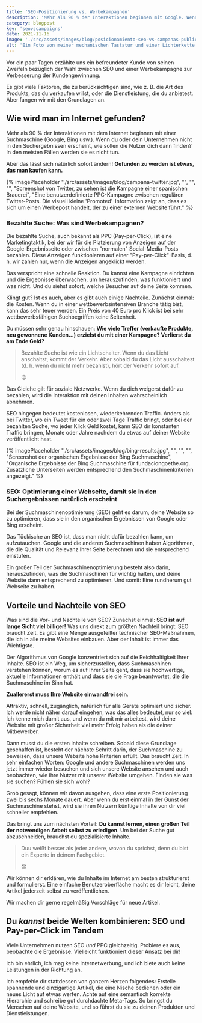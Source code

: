 ```yaml
---
title: 'SEO-Positionierung vs. Werbekampagnen'
description: 'Mehr als 90 % der Interaktionen beginnen mit Google. Wenn dein Unternehmen nicht in den Suchergebnissen erscheint, wie sollen die Nutzer dich dann finden?'
category: blogpost
key: 'seovscampaigns'
date: 2021-11-16
image: './src/assets/images/blog/posicionamiento-seo-vs-campanas-publicidad.jpg'
alt: 'Ein Foto von meiner mechanischen Tastatur und einer Lichterkette'
---
```


Vor ein paar Tagen erzählte uns ein befreundeter Kunde von seinen Zweifeln bezüglich der Wahl zwischen SEO und einer Werbekampagne zur Verbesserung der Kundengewinnung.

Es gibt viele Faktoren, die zu berücksichtigen sind, wie z. B. die Art des Produkts, das du verkaufen willst, oder die Dienstleistung, die du anbietest. Aber fangen wir mit den Grundlagen an.

## Wie wird man im Internet gefunden?

Mehr als 90 % der Interaktionen mit dem Internet beginnen mit einer Suchmaschine (Google, Bing usw.). Wenn du oder dein Unternehmen nicht in den Suchergebnissen erscheint, wie sollen die Nutzer dich dann finden? In den meisten Fällen werden sie es nicht tun.

Aber das lässt sich natürlich sofort ändern! **Gefunden zu werden ist etwas, das man kaufen kann.**

{% imagePlaceholder "./src/assets/images/blog/campana-twitter.jpg", "", "", "", "Screenshot von Twitter, zu sehen ist die Kampagne einer spanischen Brauerei", "Eine benutzerdefinierte PPC-Kampagne zwischen regulären Twitter-Posts. Die visuell kleine 'Promoted'-Information zeigt an, dass es sich um einen Werbepost handelt, der zu einer externen Website führt." %}

### Bezahlte Suche: Was sind Werbekampagnen?

Die bezahlte Suche, auch bekannt als PPC (Pay-per-Click), ist eine Marketingtaktik, bei der wir für die Platzierung von Anzeigen auf der Google-Ergebnisseite oder zwischen "normalen" Social-Media-Posts bezahlen. Diese Anzeigen funktionieren auf einer "Pay-per-Click"-Basis, d. h. wir zahlen nur, wenn die Anzeigen angeklickt werden.

Das verspricht eine schnelle Reaktion. Du kannst eine Kampagne einrichten und die Ergebnisse überwachen, um herauszufinden, was funktioniert und was nicht. Und du siehst sofort, welche Besucher auf deine Seite kommen.

Klingt gut? Ist es auch, aber es gibt auch einige Nachteile. Zunächst einmal: die Kosten. Wenn du in einer wettbewerbsintensiven Branche tätig bist, kann das sehr teuer werden. Ein Preis von 40 Euro pro Klick ist bei sehr wettbewerbsfähigen Suchbegriffen keine Seltenheit.

Du müssen sehr genau hinschauen:
**Wie viele Treffer (verkaufte Produkte, neu gewonnene Kunden...) erzielst du mit einer Kampagne? Verlierst du am Ende Geld?**

> Bezahlte Suche ist wie ein Lichtschalter. Wenn du das Licht anschaltst, kommt der Verkehr. Aber sobald du das Licht ausschaltest (d. h. wenn du nicht mehr bezahlst), hört der Verkehr sofort auf.
>
> 😐

Das Gleiche gilt für soziale Netzwerke. Wenn du dich weigerst dafür zu bezahlen, wird die Interaktion mit deinen Inhalten wahrscheinlich abnehmen.

SEO hingegen bedeutet kostenlosen, wiederkehrenden Traffic. Anders als bei Twitter, wo ein Tweet für ein oder zwei Tage Traffic bringt, oder bei der bezahlten Suche, wo jeder Klick Geld kostet, kann SEO dir konstanten Traffic bringen, Monate oder Jahre nachdem du etwas auf deiner Website veröffentlicht hast.

{% imagePlaceholder "./src/assets/images/blog/bing-results.jpg", "", "", "", "Screenshot der organischen Ergebnisse der Bing Suchmaschine", "Organische Ergebnisse der Bing Suchmaschine für fundaciongoethe.org. Zusätzliche Unterseiten werden entsprechend den Suchmaschinenkriterien angezeigt." %}

### SEO: Optimierung einer Webseite, damit sie in den Suchergebnissen natürlich erscheint

Bei der Suchmaschinenoptimierung (SEO) geht es darum, deine Website so zu optimieren, dass sie in den organischen Ergebnissen von Google oder Bing erscheint.

Das Tückische an SEO ist, dass man nicht dafür bezahlen kann, um aufzutauchen. Google und die anderen Suchmaschinen haben Algorithmen, die die Qualität und Relevanz Ihrer Seite berechnen und sie entsprechend einstufen.

Ein großer Teil der Suchmaschinenoptimierung besteht also darin, herauszufinden, was die Suchmaschinen für wichtig halten, und deine Website dann entsprechend zu optimieren. Und somit: Eine rundherum gut Webseite zu haben.

## Vorteile und Nachteile von SEO

Was sind die Vor- und Nachteile von SEO? Zunächst einmal: **SEO ist auf lange Sicht viel billiger!** Was uns direkt zum größten Nachteil bringt: SEO braucht Zeit. Es gibt eine Menge ausgefeilter technischer SEO-Maßnahmen, die ich in alle meine Websites einbauen. Aber der Inhalt ist immer das Wichtigste.

Der Algorithmus von Google konzentriert sich auf die Reichhaltigkeit Ihrer Inhalte. SEO ist ein Weg, um sicherzustellen, dass Suchmaschinen verstehen können, worum es auf Ihrer Seite geht, dass sie hochwertige, aktuelle Informationen enthält und dass sie die Frage beantwortet, die die Suchmaschine im Sinn hat.

**Zuallererst muss Ihre Website einwandfrei sein**.

Attraktiv, schnell, zugänglich, natürlich für alle Geräte optimiert und sicher. Ich werde nicht näher darauf eingehen, was das alles bedeutet, nur so viel: Ich kenne mich damit aus, und wenn du mit mir arbeitest, wird deine Website mit großer Sicherheit viel mehr Erfolg haben als die deiner Mitbewerber.

Dann musst du die ersten Inhalte schreiben. Sobald diese Grundlage geschaffen ist, besteht der nächste Schritt darin, der Suchmaschine zu beweisen, dass unsere Website hohe Kriterien erfüllt. Das braucht Zeit. In sehr einfachen Worten: Google und andere Suchmaschinen werden uns jetzt immer wieder besuchen und sich unsere Website ansehen und auch beobachten, wie ihre Nutzer mit unserer Website umgehen. Finden sie was sie suchen? Fühlen sie sich wohl?

Grob gesagt, können wir davon ausgehen, dass eine erste Positionierung zwei bis sechs Monate dauert. Aber wenn du erst einmal in der Gunst der Suchmaschine stehst, wird sie ihren Nutzern künftige Inhalte von dir viel schneller empfehlen.

Das bringt uns zum nächsten Vorteil: **Du kannst lernen, einen großen Teil der notwendigen Arbeit selbst zu erledigen**.
Um bei der Suche gut abzuschneiden, brauchst du spezialisierte Inhalte.

> Duu weißt besser als jeder andere, wovon du sprichst, denn du bist ein Experte in deinem Fachgebiet.
>
> 😎

Wir können dir erklären, wie du Inhalte im Internet am besten strukturierst und formulierst. Eine einfache Benutzeroberfläche macht es dir leicht, deine Artikel jederzeit selbst zu veröffentlichen.

Wir machen dir gerne regelmäßig Vorschläge für neue Artikel.

## Du _kannst_ beide Welten kombinieren: SEO und Pay-per-Click im Tandem

Viele Unternehmen nutzen SEO _und_ PPC gleichzeitig. Probiere es aus, beobachte die Ergebnisse. Vielleicht funktioniert dieser Ansatz bei dir!

Ich bin ehrlich, ich mag keine Internetwerbung, und ich biete auch keine Leistungen in der Richtung an.

Ich empfehle dir stattdessen von ganzem Herzen folgendes: Erstelle spannende und einzigartige Artikel, die eine Nische bedienen oder ein neues Licht auf etwas werfen. Achte auf eine semantisch korrekte Hierarchie und schreibe gut durchdachte Meta-Tags. So bringst du Menschen auf deine Website, und so führst du sie zu deinen Produkten und Dienstleistungen.
